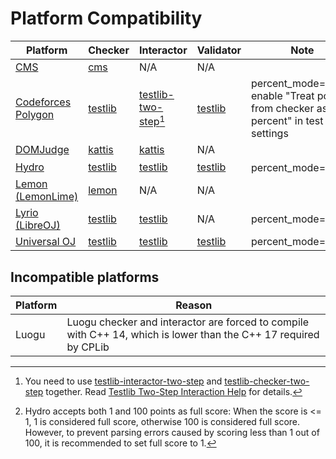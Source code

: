 # Platform Compatibility

| Platform                                                                    | Checker                    | Interactor                                          | Validator                    | Note                                                                                |
| --------------------------------------------------------------------------- | -------------------------- | --------------------------------------------------- | ---------------------------- | ----------------------------------------------------------------------------------- |
| [CMS](https://cms-dev.github.io/)                                           | [cms][cms-checker]         | N/A                                                 | N/A                          |                                                                                     |
| [Codeforces Polygon](https://polygon.codeforces.com)                        | [testlib][testlib-checker] | [testlib-two-step][testlib-interactor-two-step][^1] | [testlib][testlib-validator] | percent_mode=true, enable "Treat points from checker as a percent" in test settings |
| [DOMJudge](https://www.domjudge.org/)                                       | [kattis][kattis-checker]   | [kattis][kattis-interactor]                         | N/A                          |                                                                                     |
| [Hydro](https://hydro.ac)                                                   | [testlib][testlib-checker] | [testlib][testlib-interactor]                       | [testlib][testlib-validator] | percent_mode=false[^2]                                                              |
| [Lemon (LemonLime)](https://github.com/Project-LemonLime/Project_LemonLime) | [lemon][lemon-checker]     | N/A                                                 | N/A                          |                                                                                     |
| [Lyrio (LibreOJ)](https://github.com/lyrio-dev/lyrio)                       | [testlib][testlib-checker] | [testlib][testlib-interactor]                       | N/A                          | percent_mode=true                                                                   |
| [Universal OJ](https://uoj.ac)                                              | [testlib][testlib-checker] | [testlib][testlib-interactor]                       | [testlib][testlib-validator] | percent_mode=false                                                                  |

[^1]: You need to use [testlib-interactor-two-step] and [testlib-checker-two-step] together. Read [Testlib Two-Step Interaction Help](include/testlib/two_step_interaction_help.md) for details.
[^2]: Hydro accepts both 1 and 100 points as full score: When the score is <= 1, 1 is considered full score, otherwise 100 is considered full score. However, to prevent parsing errors caused by scoring less than 1 out of 100, it is recommended to set full score to 1.

[cms-checker]: include/cms/checker.hpp
[kattis-checker]: include/kattis/checker.hpp
[kattis-interactor]: include/kattis/interactor.hpp
[lemon-checker]: include/lemon/checker.hpp
[testlib-checker]: include/testlib/checker.hpp
[testlib-checker-two-step]: include/testlib/checker_two_step.cpp
[testlib-interactor]: include/testlib/interactor.hpp
[testlib-interactor-two-step]: include/testlib/interactor_two_step.hpp
[testlib-validator]: include/testlib/validator.hpp

## Incompatible platforms

| Platform | Reason                                                                                                           |
| -------- | ---------------------------------------------------------------------------------------------------------------- |
| Luogu    | Luogu checker and interactor are forced to compile with C++ 14, which is lower than the C++ 17 required by CPLib |
